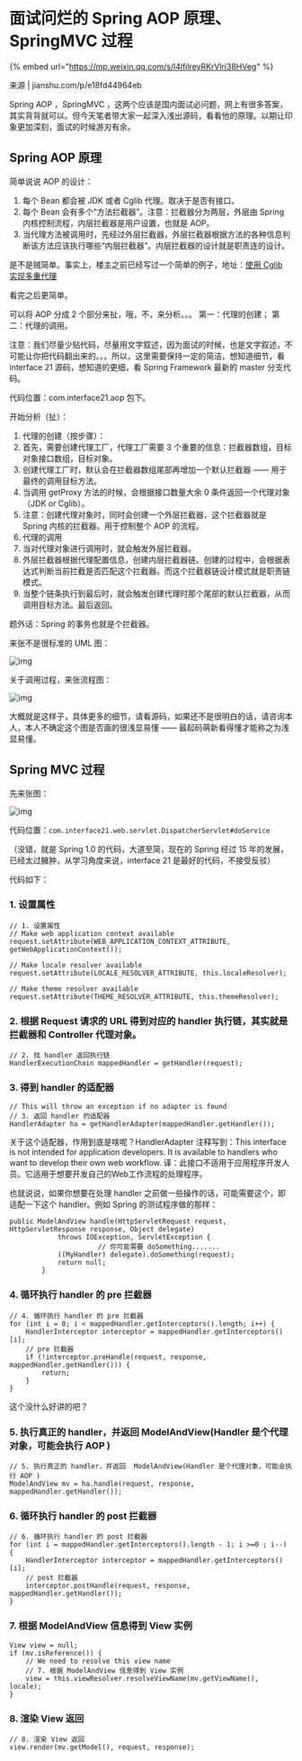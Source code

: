 # 面试问烂的 Spring AOP 原理、SpringMVC 过程

{% embed url="https://mp.weixin.qq.com/s/l4lfilreyRKrVlri38HVeg" %}



来源 \| jianshu.com/p/e18fd44964eb



Spring AOP ，SpringMVC ，这两个应该是国内面试必问题，网上有很多答案，其实背背就可以。但今天笔者带大家一起深入浅出源码，看看他的原理。以期让印象更加深刻，面试的时候游刃有余。

## Spring AOP 原理

简单说说 AOP 的设计：

1. 每个 Bean 都会被 JDK 或者 Cglib 代理。取决于是否有接口。
2. 每个 Bean 会有多个“方法拦截器”。注意：拦截器分为两层，外层由 Spring 内核控制流程，内层拦截器是用户设置，也就是 AOP。
3. 当代理方法被调用时，先经过外层拦截器，外层拦截器根据方法的各种信息判断该方法应该执行哪些“内层拦截器”。内层拦截器的设计就是职责连的设计。

是不是贼简单。事实上，楼主之前已经写过一个简单的例子，地址：[使用 Cglib 实现多重代理](http://thinkinjava.cn/2018/10/使用-Cglib-实现多重代理/)

看完之后更简单。

可以将 AOP 分成 2 个部分来扯，哦，不，来分析。。。 第一：代理的创建； 第二：代理的调用。

注意：我们尽量少贴代码，尽量用文字叙述，因为面试的时候，也是文字叙述，不可能让你把代码翻出来的。。。所以，这里需要保持一定的简洁，想知道细节，看 interface 21 源码，想知道的更细，看 Spring Framework 最新的 master 分支代码。

代码位置：com.interface21.aop 包下。

开始分析（扯）：

1. 代理的创建（按步骤）：
2. 首先，需要创建代理工厂，代理工厂需要 3 个重要的信息：拦截器数组，目标对象接口数组，目标对象。
3. 创建代理工厂时，默认会在拦截器数组尾部再增加一个默认拦截器 —— 用于最终的调用目标方法。
4. 当调用 getProxy 方法的时候，会根据接口数量大余 0 条件返回一个代理对象（JDK or  Cglib）。
5. 注意：创建代理对象时，同时会创建一个外层拦截器，这个拦截器就是 Spring 内核的拦截器。用于控制整个 AOP 的流程。
6. 代理的调用
7. 当对代理对象进行调用时，就会触发外层拦截器。
8. 外层拦截器根据代理配置信息，创建内层拦截器链。创建的过程中，会根据表达式判断当前拦截是否匹配这个拦截器。而这个拦截器链设计模式就是职责链模式。
9. 当整个链条执行到最后时，就会触发创建代理时那个尾部的默认拦截器，从而调用目标方法。最后返回。

题外话：Spring 的事务也就是个拦截器。

来张不是很标准的 UML 图：

![img](https://gitee.com/baicaihenxiao/imageDB/raw/master/uPic/jpg/2020/07/08/webp-134809.jpg)

关于调用过程，来张流程图：

![img](https://gitee.com/baicaihenxiao/imageDB/raw/master/uPic/jpg/2020/07/08/webp-20200708134818550-134818.jpg)

大概就是这样子，具体更多的细节，请看源码，如果还不是很明白的话，请咨询本人，本人不确定这个图是否画的很浅显易懂 —— 最起码萌新看得懂才能称之为浅显易懂。



## Spring MVC 过程

先来张图：

![img](https://gitee.com/baicaihenxiao/imageDB/raw/master/uPic/jpg/2020/07/08/640-20200708125555100-125555.jpg)

代码位置：`com.interface21.web.servlet.DispatcherServlet#doService`

（没错，就是 Spring 1.0 的代码，大道至简，现在的 Spring 经过 15 年的发展，已经太过臃肿，从学习角度来说，interface 21 是最好的代码，不接受反驳）

代码如下：

### 1. 设置属性

```text
// 1. 设置属性
// Make web application context available
request.setAttribute(WEB_APPLICATION_CONTEXT_ATTRIBUTE, getWebApplicationContext());

// Make locale resolver available
request.setAttribute(LOCALE_RESOLVER_ATTRIBUTE, this.localeResolver);

// Make theme resolver available
request.setAttribute(THEME_RESOLVER_ATTRIBUTE, this.themeResolver);
```

### 2. 根据 Request 请求的 URL 得到对应的 handler 执行链，其实就是拦截器和 Controller 代理对象。

```text
// 2. 找 handler 返回执行链
HandlerExecutionChain mappedHandler = getHandler(request);
```

### 3. 得到 handler 的适配器

```text
// This will throw an exception if no adapter is found
// 3. 返回 handler 的适配器
HandlerAdapter ha = getHandlerAdapter(mappedHandler.getHandler());
```

关于这个适配器，作用到底是啥呢？HandlerAdapter 注释写到：This interface is not intended for application developers. It is available to handlers who want to develop their own web workflow. 译：此接口不适用于应用程序开发人员。它适用于想要开发自己的Web工作流程的处理程序。

也就说说，如果你想要在处理 handler 之前做一些操作的话，可能需要这个，即适配一下这个 handler。例如 Spring 的测试程序做的那样：

```text
public ModelAndView handle(HttpServletRequest request, HttpServletResponse response, Object delegate)
            throws IOException, ServletException {
                      // 你可能需要 doSomething.......
            ((MyHandler) delegate).doSomething(request);
            return null;
        }
```

### 4. 循环执行 handler 的 pre 拦截器

```text
// 4. 循环执行 handler 的 pre 拦截器
for (int i = 0; i < mappedHandler.getInterceptors().length; i++) {
    HandlerInterceptor interceptor = mappedHandler.getInterceptors()[i];
    // pre 拦截器
    if (!interceptor.preHandle(request, response, mappedHandler.getHandler())) {
        return;
    }
}
```

这个没什么好讲的吧？

### 5. 执行真正的 handler，并返回  ModelAndView\(Handler 是个代理对象，可能会执行 AOP \)

```text
// 5. 执行真正的 handler，并返回  ModelAndView(Handler 是个代理对象，可能会执行 AOP )
ModelAndView mv = ha.handle(request, response, mappedHandler.getHandler());
```

### 6. 循环执行 handler 的 post 拦截器

```text
// 6. 循环执行 handler 的 post 拦截器
for (int i = mappedHandler.getInterceptors().length - 1; i >=0 ; i--) {
    HandlerInterceptor interceptor = mappedHandler.getInterceptors()[i];
    // post 拦截器
    interceptor.postHandle(request, response, mappedHandler.getHandler());
}
```

### 7. 根据 ModelAndView 信息得到 View 实例

```text
View view = null;
if (mv.isReference()) {
    // We need to resolve this view name
    // 7. 根据 ModelAndView 信息得到 View 实例
    view = this.viewResolver.resolveViewName(mv.getViewName(), locale);
}
```

### 8. 渲染 View 返回

```text
// 8. 渲染 View 返回
view.render(mv.getModel(), request, response);
```

